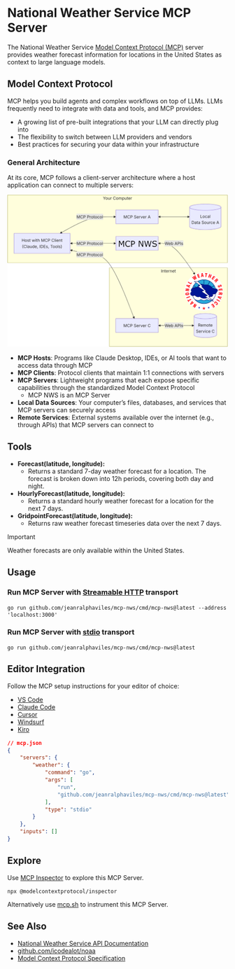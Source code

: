 # National Weather Service MCP Server

The National Weather Service [Model Context
Protocol (MCP)](https://modelcontextprotocol.io/) server provides weather forecast
information for locations in the United States as context to large language
models.

## Model Context Protocol

MCP helps you build agents and complex workflows on top of LLMs. LLMs frequently
need to integrate with data and tools, and MCP provides:

* A growing list of pre-built integrations that your LLM can directly plug into
* The flexibility to switch between LLM providers and vendors
* Best practices for securing your data within your infrastructure

### General Architecture

At its core, MCP follows a client-server architecture where a host application
can connect to multiple servers:

![mcp_diagram](assets/mcp.png)

* **MCP Hosts**: Programs like Claude Desktop, IDEs, or AI tools that want to access data through MCP
* **MCP Clients**:  Protocol clients that maintain 1:1 connections with servers
* **MCP Servers**: Lightweight programs that each expose specific capabilities through the standardized Model Context Protocol
  * MCP NWS is an MCP Server
* **Local Data Sources**: Your computer’s files, databases, and services that MCP servers can securely access
* **Remote Services**: External systems available over the internet (e.g., through APIs) that MCP servers can connect to

## Tools

* **Forecast(latitude, longitude):**
  * Returns a standard 7-day weather forecast for a location. The forecast is
      broken down into 12h periods, covering both day and night.
* **HourlyForecast(latitude, longitude):**
  * Returns a standard hourly weather forecast for a location for the next 7 days.
* **GridpointForecast(latitude, longitude):**
  * Returns raw weather forecast timeseries data over the next 7 days.

> [!IMPORTANT]
> Weather forecasts are only available within the United States.

## Usage

### Run MCP Server with [Streamable HTTP](https://modelcontextprotocol.io/specification/2025-06-18/basic/transports#streamable-http) transport

```shell
go run github.com/jeanralphaviles/mcp-nws/cmd/mcp-nws@latest --address 'localhost:3000'
```

### Run MCP Server with [stdio](https://modelcontextprotocol.io/specification/2025-06-18/basic/transports#stdio) transport

```shell
go run github.com/jeanralphaviles/mcp-nws/cmd/mcp-nws@latest
```

## Editor Integration

Follow the MCP setup instructions for your editor of choice:

* [VS Code](https://code.visualstudio.com/docs/copilot/chat/mcp-servers)
* [Claude Code](https://docs.anthropic.com/en/docs/claude-code/mcp)
* [Cursor](https://docs.cursor.com/context/mcp#installing-mcp-servers)
* [Windsurf](https://docs.windsurf.com/windsurf/cascade/mcp)
* [Kiro](https://kiro.dev/docs/mcp/)

```json
// mcp.json
{
    "servers": {
        "weather": {
            "command": "go",
            "args": [
                "run",
                "github.com/jeanralphaviles/mcp-nws/cmd/mcp-nws@latest"
            ],
            "type": "stdio"
        }
    },
    "inputs": []
}
```

## Explore

Use [MCP Inspector](https://github.com/modelcontextprotocol/inspector) to explore this MCP Server.

```shell
npx @modelcontextprotocol/inspector
```

Alternatively use [mcp.sh](tools/mcp.sh) to instrument this MCP Server.

## See Also

* [National Weather Service API Documentation](https://www.weather.gov/documentation/services-web-api)
* [github.com/icodealot/noaa](https://github.com/icodealot/noaa)
* [Model Context Protocol Specification](https://modelcontextprotocol.io)
